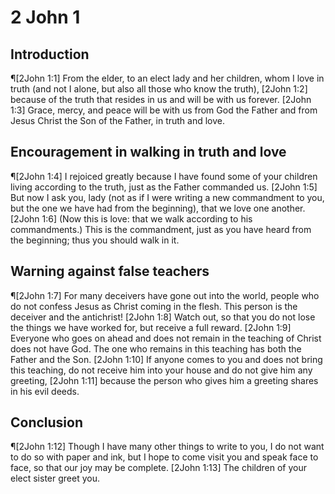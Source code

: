 # 2 John 1

## Introduction
¶[2John 1:1] From the elder, to an elect lady and her children, whom I love in truth (and not I alone, but also all those who know the truth),
[2John 1:2] because of the truth that resides in us and will be with us forever.
[2John 1:3] Grace, mercy, and peace will be with us from God the Father and from Jesus Christ the Son of the Father, in truth and love.

## Encouragement in walking in truth and love
¶[2John 1:4] I rejoiced greatly because I have found some of your children living according to the truth, just as the Father commanded us.
[2John 1:5] But now I ask you, lady (not as if I were writing a new commandment to you, but the one we have had from the beginning), that we love one another.
[2John 1:6] (Now this is love: that we walk according to his commandments.) This is the commandment, just as you have heard from the beginning; thus you should walk in it.

## Warning against false teachers
¶[2John 1:7] For many deceivers have gone out into the world, people who do not confess Jesus as Christ coming in the flesh. This person is the deceiver and the antichrist!
[2John 1:8] Watch out, so that you do not lose the things we have worked for, but receive a full reward.
[2John 1:9] Everyone who goes on ahead and does not remain in the teaching of Christ does not have God. The one who remains in this teaching has both the Father and the Son.
[2John 1:10] If anyone comes to you and does not bring this teaching, do not receive him into your house and do not give him any greeting,
[2John 1:11] because the person who gives him a greeting shares in his evil deeds.

## Conclusion
¶[2John 1:12] Though I have many other things to write to you, I do not want to do so with paper and ink, but I hope to come visit you and speak face to face, so that our joy may be complete.
[2John 1:13] The children of your elect sister greet you.
